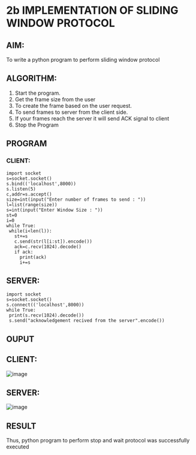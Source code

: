 # 2b IMPLEMENTATION OF SLIDING WINDOW PROTOCOL
## AIM:
To write a python program to perform sliding window protocol
## ALGORITHM:
1. Start the program.
2. Get the frame size from the user
3. To create the frame based on the user request.
4. To send frames to server from the client side.
5. If your frames reach the server it will send ACK signal to client
6. Stop the Program
## PROGRAM
### CLIENT:
~~~
import socket
s=socket.socket()
s.bind(('localhost',8000))
s.listen(5)
c,addr=s.accept()
size=int(input("Enter number of frames to send : "))
l=list(range(size))
s=int(input("Enter Window Size : "))
st=0
i=0
while True:
 while(i<len(l)):
   st+=s
   c.send(str(l[i:st]).encode())
   ack=c.recv(1024).decode()
   if ack:
     print(ack)
     i+=s
~~~
## SERVER:
~~~
import socket
s=socket.socket()
s.connect(('localhost',8000))
while True: 
 print(s.recv(1024).decode())
 s.send("acknowledgement recived from the server".encode())
~~~
## OUPUT
## CLIENT:
![image](https://github.com/Gedipudidarshani/2b_SLIDING_WINDOW_PROTOCOL/assets/139340574/d3f059c5-fd6e-4e63-a5ec-3b096657e751)
## SERVER:
![image](https://github.com/Gedipudidarshani/2b_SLIDING_WINDOW_PROTOCOL/assets/139340574/e95aaebd-2f74-4a8f-bacc-8dfb30653ae2)

## RESULT
Thus, python program to perform stop and wait protocol was successfully executed
